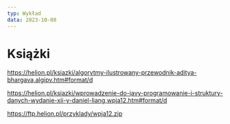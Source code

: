 ```yaml
---
typ: Wykład
data: 2023-10-08
---
```

# Książki
https://helion.pl/ksiazki/algorytmy-ilustrowany-przewodnik-aditya-bhargava,algipv.htm#format/d

https://helion.pl/ksiazki/wprowadzenie-do-javy-programowanie-i-struktury-danych-wydanie-xii-y-daniel-liang,wpja12.htm#format/d

https://ftp.helion.pl/przyklady/wpja12.zip